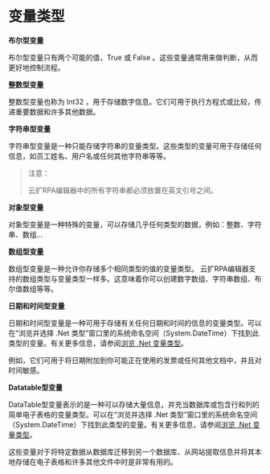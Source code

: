 # 变量类型 

**布尔型变量**

布尔型变量只有两个可能的值，True 或 False 。这些变量通常用来做判断，从而更好地控制流程。

**整数型变量**

整数型变量也称为 Int32 ，用于存储数字信息。它们可用于执行方程式或比较，传递重要数据和许多其他数据。 

**字符串型变量** 

字符串型变量是一种只能存储字符串的变量类型。这些类型的变量可用于存储任何信息，如员工姓名、用户名或任何其他字符串等等。 

>注意： 
>
>云扩RPA编辑器中的所有字符串都必须放置在英文引号之间。 

**对象型变量** 

对象型变量是一种特殊的变量，可以存储几乎任何类型的数据，例如：整数、字符串、数组… 

**数组型变量** 

数组型变量是一种允许你存储多个相同类型的值的变量类型。 
云扩RPA编辑器支持的数组类型与变量类型一样多。这意味着你可以创建数字数组、字符串数组、布尔值数组等等。

**日期和时间型变量** 

日期和时间型变量是一种可用于存储有关任何日期和时间的信息的变量类型。可以在“浏览并选择 .Net 类型”窗口里的系统命名空间（System.DateTime）下找到此类型的变量。有关更多信息，请参阅[浏览 .Net 变量类型](./Variables.md)。 

例如，它们可用于将日期附加到你可能正在使用的发票或任何其他文档中，并且对时间敏感。 

**Datatable型变量** 

DataTable型变量表示的是一种可以存储大量信息，并充当数据库或包含行和列的简单电子表格的变量类型。可以在“浏览并选择 .Net 类型”窗口里的系统命名空间（System.DateTime）下找到此类型的变量。有关更多信息，请参阅[浏览 .Net 变量类型](./Variables.md)。 

这些变量对于将特定数据从数据库迁移到另一个数据库、从网站提取信息并将其本地存储在电子表格和许多其他文件中时是非常有用的。 
